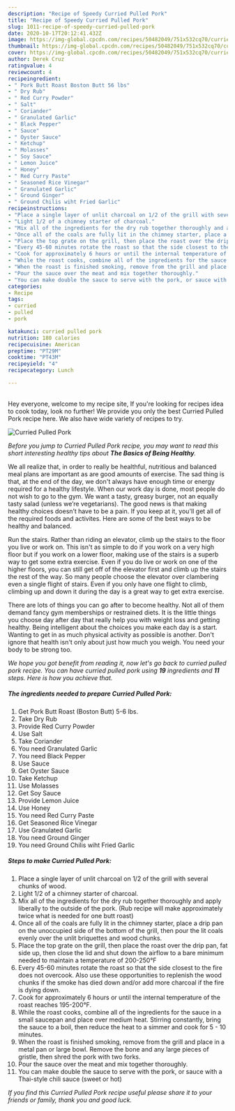 ```yaml
---
description: "Recipe of Speedy Curried Pulled Pork"
title: "Recipe of Speedy Curried Pulled Pork"
slug: 1011-recipe-of-speedy-curried-pulled-pork
date: 2020-10-17T20:12:41.432Z
image: https://img-global.cpcdn.com/recipes/50482049/751x532cq70/curried-pulled-pork-recipe-main-photo.jpg
thumbnail: https://img-global.cpcdn.com/recipes/50482049/751x532cq70/curried-pulled-pork-recipe-main-photo.jpg
cover: https://img-global.cpcdn.com/recipes/50482049/751x532cq70/curried-pulled-pork-recipe-main-photo.jpg
author: Derek Cruz
ratingvalue: 4
reviewcount: 4
recipeingredient:
- " Pork Butt Roast Boston Butt 56 lbs"
- " Dry Rub"
- " Red Curry Powder"
- " Salt"
- " Coriander"
- " Granulated Garlic"
- " Black Pepper"
- " Sauce"
- " Oyster Sauce"
- " Ketchup"
- " Molasses"
- " Soy Sauce"
- " Lemon Juice"
- " Honey"
- " Red Curry Paste"
- " Seasoned Rice Vinegar"
- " Granulated Garlic"
- " Ground Ginger"
- " Ground Chilis wiht Fried Garlic"
recipeinstructions:
- "Place a single layer of unlit charcoal on 1/2 of the grill with several chunks of wood."
- "Light 1/2 of a chimney starter of charcoal."
- "Mix all of the ingredients for the dry rub together thoroughly and apply liberally to the outside of the pork. (Rub recipe will make approximately twice what is needed for one butt roast)"
- "Once all of the coals are fully lit in the chimney starter, place a drip pan on the unoccupied side of the bottom of the grill, then pour the lit coals evenly over the unlit briquettes and wood chunks."
- "Place the top grate on the grill, then place the roast over the drip pan, fat side up, then close the lid and shut down the airflow to a bare minimum needed to maintain a temperature of 200-250°F"
- "Every 45-60 minutes rotate the roast so that the side closest to the fire does not overcook. Also use these opportunities to replenish the wood chunks if the smoke has died down and/or add more charcoal if the fire is dying down."
- "Cook for approximately 6 hours or until the internal temperature of the roast reaches 195-200°F."
- "While the roast cooks, combine all of the ingredients for the sauce in a small saucepan and place over medium heat. Stirring constantly, bring the sauce to a boil, then reduce the heat to a simmer and cook for 5 - 10 minutes."
- "When the roast is finished smoking, remove from the grill and place in a metal pan or large bowl. Remove the bone and any large pieces of gristle, then shred the pork with two forks."
- "Pour the sauce over the meat and mix together thoroughly."
- "You can make double the sauce to serve with the pork, or sauce with a Thai-style chili sauce (sweet or hot)"
categories:
- Recipe
tags:
- curried
- pulled
- pork

katakunci: curried pulled pork 
nutrition: 180 calories
recipecuisine: American
preptime: "PT29M"
cooktime: "PT43M"
recipeyield: "4"
recipecategory: Lunch

---
```

<br>
Hey everyone, welcome to my recipe site, If you're looking for recipes idea to cook today, look no further! We provide you only the best Curried Pulled Pork recipe here. We also have wide variety of recipes to try.
<br>


![Curried Pulled Pork](https://img-global.cpcdn.com/recipes/50482049/751x532cq70/curried-pulled-pork-recipe-main-photo.jpg)

<i>Before you jump to Curried Pulled Pork recipe, you may want to read this short interesting healthy tips about <strong>The Basics of Being Healthy</strong>.</i>

We all realize that, in order to really be healthful, nutritious and balanced meal plans are important as are good amounts of exercise. The sad thing is that, at the end of the day, we don't always have enough time or energy required for a healthy lifestyle. When our work day is done, most people do not wish to go to the gym. We want a tasty, greasy burger, not an equally tasty salad (unless we’re vegetarians). The good news is that making healthy choices doesn’t have to be a pain. If you keep at it, you'll get all of the required foods and activites. Here are some of the best ways to be healthy and balanced.

Run the stairs. Rather than riding an elevator, climb up the stairs to the floor you live or work on. This isn't as simple to do if you work on a very high floor but if you work on a lower floor, making use of the stairs is a superb way to get some extra exercise. Even if you do live or work on one of the higher floors, you can still get off of the elevator first and climb up the stairs the rest of the way. So many people choose the elevator over clambering even a single flight of stairs. Even if you only have one flight to climb, climbing up and down it during the day is a great way to get extra exercise. 

There are lots of things you can go after to become healthy. Not all of them demand fancy gym memberships or restrained diets. It is the little things you choose day after day that really help you with weight loss and getting healthy. Being intelligent about the choices you make each day is a start. Wanting to get in as much physical activity as possible is another. Don't ignore that health isn't only about just how much you weigh. You need your body to be strong too. 


<i>We hope you got benefit from reading it, now let's go back to curried pulled pork recipe. You can have curried pulled pork using <strong>19</strong> ingredients and <strong>11</strong> steps. Here is how you achieve that.
</i>

##### The ingredients needed to prepare Curried Pulled Pork:

1. Get  Pork Butt Roast (Boston Butt) 5-6 lbs.
1. Take  Dry Rub
1. Provide  Red Curry Powder
1. Use  Salt
1. Take  Coriander
1. You need  Granulated Garlic
1. You need  Black Pepper
1. Use  Sauce
1. Get  Oyster Sauce
1. Take  Ketchup
1. Use  Molasses
1. Get  Soy Sauce
1. Provide  Lemon Juice
1. Use  Honey
1. You need  Red Curry Paste
1. Get  Seasoned Rice Vinegar
1. Use  Granulated Garlic
1. You need  Ground Ginger
1. You need  Ground Chilis wiht Fried Garlic


##### Steps to make Curried Pulled Pork:

1. Place a single layer of unlit charcoal on 1/2 of the grill with several chunks of wood.
1. Light 1/2 of a chimney starter of charcoal.
1. Mix all of the ingredients for the dry rub together thoroughly and apply liberally to the outside of the pork. (Rub recipe will make approximately twice what is needed for one butt roast)
1. Once all of the coals are fully lit in the chimney starter, place a drip pan on the unoccupied side of the bottom of the grill, then pour the lit coals evenly over the unlit briquettes and wood chunks.
1. Place the top grate on the grill, then place the roast over the drip pan, fat side up, then close the lid and shut down the airflow to a bare minimum needed to maintain a temperature of 200-250°F
1. Every 45-60 minutes rotate the roast so that the side closest to the fire does not overcook. Also use these opportunities to replenish the wood chunks if the smoke has died down and/or add more charcoal if the fire is dying down.
1. Cook for approximately 6 hours or until the internal temperature of the roast reaches 195-200°F.
1. While the roast cooks, combine all of the ingredients for the sauce in a small saucepan and place over medium heat. Stirring constantly, bring the sauce to a boil, then reduce the heat to a simmer and cook for 5 - 10 minutes.
1. When the roast is finished smoking, remove from the grill and place in a metal pan or large bowl. Remove the bone and any large pieces of gristle, then shred the pork with two forks.
1. Pour the sauce over the meat and mix together thoroughly.
1. You can make double the sauce to serve with the pork, or sauce with a Thai-style chili sauce (sweet or hot)


<i>If you find this Curried Pulled Pork recipe useful please share it to your friends or family, thank you and good luck.</i>

